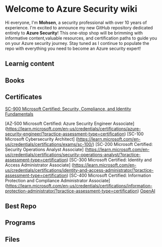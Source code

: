 # Welcome to Azure Security wiki

Hi everyone, I'm **Mohsen**, a security professional with over 10 years of experience. I'm excited to announce my new GitHub repository dedicated entirely to **Azure Security**! This one-stop shop will be brimming with informative content,valuable resources, and certification paths to guide you on your Azure security journey. Stay tuned as I continue to populate the repo with everything you need to become an Azure security expert!



## Learnig content


## Books


## Certificates

[SC-900 Microsoft Certified: Security, Compliance, and Identity Fundamentals](https://learn.microsoft.com/en-us/credentials/certifications/security-compliance-and-identity-fundamentals/?practice-assessment-type=certification)

[AZ-500 Microsoft Certified: Azure Security Engineer Associate] (https://learn.microsoft.com/en-us/credentials/certifications/azure-security-engineer/?practice-assessment-type=certification)
[SC-100 Microsoft Cybersecurity Architect] (https://learn.microsoft.com/en-us/credentials/certifications/exams/sc-100/)
[SC-200 Microsoft Certified: Security Operations Analyst Associate] (https://learn.microsoft.com/en-us/credentials/certifications/security-operations-analyst/?practice-assessment-type=certification)
[SC-300 Microsoft Certified: Identity and Access Administrator Associate] (https://learn.microsoft.com/en-us/credentials/certifications/identity-and-access-administrator/?practice-assessment-type=certification)
[SC-400 Microsoft Certified: Information Protection and Compliance Administrator Associate] (https://learn.microsoft.com/en-us/credentials/certifications/information-protection-administrator/?practice-assessment-type=certification)
[OpenAI](https://www.openai.com)



## Best Repo


## Programs


## Files


